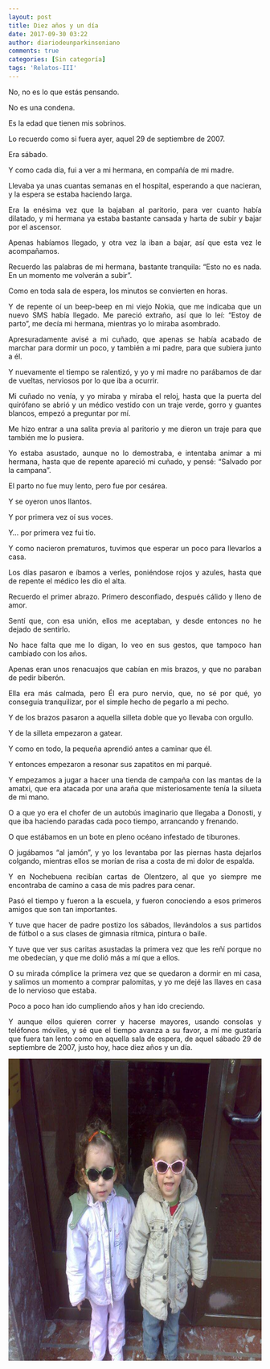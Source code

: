```yaml
---
layout: post
title: Diez años y un día
date: 2017-09-30 03:22
author: diariodeunparkinsoniano
comments: true
categories: [Sin categoría]
tags: 'Relatos-III'
---
```

<p style="text-align:justify;">No, no es lo que estás pensando.</p>
<p style="text-align:justify;">No es una condena.</p>
<p style="text-align:justify;">Es la edad que tienen mis sobrinos.</p>
<p style="text-align:justify;">Lo recuerdo como si fuera ayer, aquel 29 de septiembre de 2007.</p>
<p style="text-align:justify;">Era sábado.</p>
<p style="text-align:justify;">Y como cada día, fui a ver a mi hermana, en compañía de mi madre.</p>
<p style="text-align:justify;">Llevaba ya unas cuantas semanas en el hospital, esperando a que nacieran, y la espera se estaba haciendo larga.</p>
<p style="text-align:justify;">Era la enésima vez que la bajaban al paritorio, para ver cuanto había dilatado, y mi hermana ya estaba bastante cansada y harta de subir y bajar por el ascensor.</p>
<p style="text-align:justify;">Apenas habíamos llegado, y otra vez la iban a bajar, así que esta vez le acompañamos.</p>
<p style="text-align:justify;">Recuerdo las palabras de mi hermana, bastante tranquila: “Esto no es nada. En un momento me volverán a subir”.</p>
<p style="text-align:justify;">Como en toda sala de espera, los minutos se convierten en horas.</p>
<p style="text-align:justify;">Y de repente oí un beep-beep en mi viejo Nokia, que me indicaba que un nuevo SMS había llegado. Me pareció extraño, así que lo leí: “Estoy de parto”, me decía mi hermana, mientras yo lo miraba asombrado.</p>
<p style="text-align:justify;">Apresuradamente avisé a mi cuñado, que apenas se había acabado de marchar para dormir un poco, y también a mi padre, para que subiera junto a él.</p>
<p style="text-align:justify;">Y nuevamente el tiempo se ralentizó, y yo y mi madre no parábamos de dar de vueltas, nerviosos por lo que iba a ocurrir.</p>
<p style="text-align:justify;">Mi cuñado no venía, y yo miraba y miraba el reloj, hasta que la puerta del quirófano se abrió y un médico vestido con un traje verde, gorro y guantes blancos, empezó a preguntar por mí.</p>
<p style="text-align:justify;">Me hizo entrar a una salita previa al paritorio y me dieron un traje para que también me lo pusiera.</p>
<p style="text-align:justify;">Yo estaba asustado, aunque no lo demostraba, e intentaba animar a mi hermana, hasta que de repente apareció mi cuñado, y pensé: “Salvado por la campana”.</p>
<p style="text-align:justify;">El parto no fue muy lento, pero fue por cesárea.</p>
<p style="text-align:justify;">Y se oyeron unos llantos.</p>
<p style="text-align:justify;">Y por primera vez oí sus voces.</p>
<p style="text-align:justify;">Y… por primera vez fui tío.</p>
<p style="text-align:justify;">Y como nacieron prematuros, tuvimos que esperar un poco para llevarlos a casa.</p>
<p style="text-align:justify;">Los días pasaron e íbamos a verles, poniéndose rojos y azules, hasta que de repente el médico les dio el alta.</p>
<p style="text-align:justify;">Recuerdo el primer abrazo. Primero desconfiado, después cálido y lleno de amor.</p>
<p style="text-align:justify;">Sentí que, con esa unión, ellos me aceptaban, y desde entonces no he dejado de sentirlo.</p>
<p style="text-align:justify;">No hace falta que me lo digan, lo veo en sus gestos, que tampoco han cambiado con los años.</p>
<p style="text-align:justify;">Apenas eran unos renacuajos que cabían en mis brazos, y que no paraban de pedir biberón.</p>
<p style="text-align:justify;">Ella era más calmada, pero Él era puro nervio, que, no sé por qué, yo conseguía tranquilizar, por el simple hecho de pegarlo a mi pecho.</p>
<p style="text-align:justify;">Y de los brazos pasaron a aquella silleta doble que yo llevaba con orgullo.</p>
<p style="text-align:justify;">Y de la silleta empezaron a gatear.</p>
<p style="text-align:justify;">Y como en todo, la pequeña aprendió antes a caminar que él.</p>
<p style="text-align:justify;">Y entonces empezaron a resonar sus zapatitos en mi parqué.</p>
<p style="text-align:justify;">Y empezamos a jugar a hacer una tienda de campaña con las mantas de la amatxi, que era atacada por una araña que misteriosamente tenía la silueta de mi mano.</p>
<p style="text-align:justify;">O a que yo era el chofer de un autobús imaginario que llegaba a Donosti, y que iba haciendo paradas cada poco tiempo, arrancando y frenando.</p>
<p style="text-align:justify;">O que estábamos en un bote en pleno océano infestado de tiburones.</p>
<p style="text-align:justify;">O jugábamos “al jamón”, y yo los levantaba por las piernas hasta dejarlos colgando, mientras ellos se morían de risa a costa de mi dolor de espalda.</p>
<p style="text-align:justify;">Y en Nochebuena recibían cartas de Olentzero, al que yo siempre me encontraba de camino a casa de mis padres para cenar.</p>
<p style="text-align:justify;">Pasó el tiempo y fueron a la escuela, y fueron conociendo a esos primeros amigos que son tan importantes.</p>
<p style="text-align:justify;">Y tuve que hacer de padre postizo los sábados, llevándolos a sus partidos de fútbol o a sus clases de gimnasia rítmica, pintura o baile.</p>
<p style="text-align:justify;">Y tuve que ver sus caritas asustadas la primera vez que les reñí porque no me obedecían, y que me dolió más a mí que a ellos.</p>
<p style="text-align:justify;">O su mirada cómplice la primera vez que se quedaron a dormir en mi casa, y salimos un momento a comprar palomitas, y yo me dejé las llaves en casa de lo nervioso que estaba.</p>
<p style="text-align:justify;">Poco a poco han ido cumpliendo años y han ido creciendo.</p>
<p style="text-align:justify;">Y aunque ellos quieren correr y hacerse mayores, usando consolas y teléfonos móviles, y sé que el tiempo avanza a su favor, a mí me gustaría que fuera tan lento como en aquella sala de espera, de aquel sábado 29 de septiembre de 2007, justo hoy, hace diez años y un día.</p>
<img class="img-fluid"  clasXs="alignnone size-full wp-image-417" src="/assets/images/2017/09/1509837_3737283086640_1030958775_n.jpg" alt="1509837_3737283086640_1030958775_n" width="800" height="600" />
